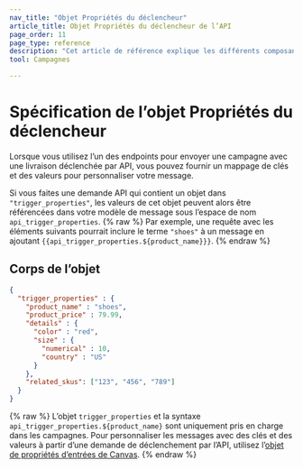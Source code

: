 ```yaml
---
nav_title: "Objet Propriétés du déclencheur"
article_title: Objet Propriétés du déclencheur de l’API
page_order: 11
page_type: reference
description: "Cet article de référence explique les différents composants de l’objet Propriétés du déclencheur."
tool: Campagnes

---
```


# Spécification de l’objet Propriétés du déclencheur

Lorsque vous utilisez l’un des endpoints pour envoyer une campagne avec une livraison déclenchée par API, vous pouvez fournir un mappage de clés et des valeurs pour personnaliser votre message.

Si vous faites une demande API qui contient un objet dans `"trigger_properties"`, les valeurs de cet objet peuvent alors être référencées dans votre modèle de message sous l’espace de nom `api_trigger_properties`.
{% raw %}
Par exemple, une requête avec les éléments suivants pourrait inclure le terme `"shoes"` à un message en ajoutant `{{api_trigger_properties.${product_name}}}`.
{% endraw %}

## Corps de l’objet

```json
{
  "trigger_properties" : {
    "product_name" : "shoes",
    "product_price" : 79.99,
    "details" : {
      "color" : "red",
      "size" : {
        "numerical" : 10,
        "country" : "US"
      }
    },
    "related_skus": ["123", "456", "789"]
  }
}
```

{% raw %}
L’objet `trigger_properties` et la syntaxe `api_trigger_properties.${product_name}` sont uniquement pris en charge dans les campagnes. Pour personnaliser les messages avec des clés et des valeurs à partir d’une demande de déclenchement par l’API, utilisez l’[objet de propriétés d’entrées de Canvas](https://www.braze.com/docs/api/objects_filters/canvas_entry_properties_object/).
{% endraw %}


